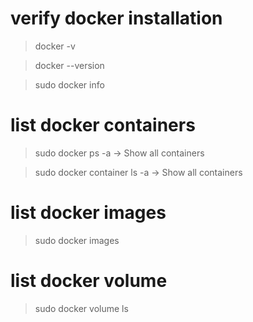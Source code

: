 # verify docker installation
> docker -v

> docker --version

> sudo docker info


# list docker containers
> sudo docker ps -a    -> Show all containers

> sudo docker container ls -a   -> Show all containers


# list docker images
> sudo docker images

# list docker volume
> sudo docker volume ls
